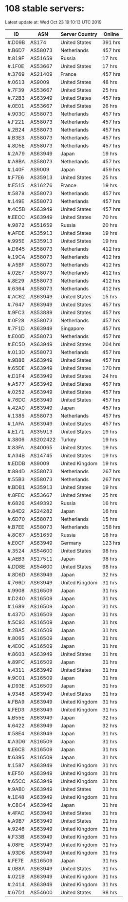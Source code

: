 # 108 stable servers:

Latest update at: Wed Oct 23 19:10:13 UTC 2019

| ID | ASN | Server Country | Online |
| -- | --- | -------------- | ------ |
| #.D09B | AS174 | United States | 391 hrs |
| #.B6D7 | AS58073 | Netherlands | 457 hrs |
| #.819F | AS51659 | Russia | 17 hrs |
| #.1F0E | AS53667 | United States | 17 hrs |
| #.3769 | AS21409 | France | 457 hrs |
| #.0613 | AS9009 | United States | 48 hrs |
| #.7F39 | AS53667 | United States | 25 hrs |
| #.72B3 | AS63949 | United States | 457 hrs |
| #.0E01 | AS53667 | United States | 26 hrs |
| #.903C | AS58073 | Netherlands | 457 hrs |
| #.F221 | AS58073 | Netherlands | 457 hrs |
| #.2B24 | AS58073 | Netherlands | 457 hrs |
| #.B3E3 | AS58073 | Netherlands | 457 hrs |
| #.8D5E | AS58073 | Netherlands | 457 hrs |
| #.2A79 | AS63949 | Japan | 19 hrs |
| #.A8BA | AS58073 | Netherlands | 457 hrs |
| #.140F | AS9009 | Japan | 459 hrs |
| #.F7E6 | AS35913 | United States | 25 hrs |
| #.E515 | AS16276 | France | 19 hrs |
| #.5878 | AS58073 | Netherlands | 457 hrs |
| #.149E | AS58073 | Netherlands | 457 hrs |
| #.4C5B | AS63949 | United States | 457 hrs |
| #.EECC | AS63949 | United States | 70 hrs |
| #.9872 | AS51659 | Russia | 20 hrs |
| #.AFDE | AS35913 | United States | 19 hrs |
| #.995E | AS35913 | United States | 19 hrs |
| #.D645 | AS58073 | Netherlands | 412 hrs |
| #.19CA | AS58073 | Netherlands | 412 hrs |
| #.A5BF | AS58073 | Netherlands | 412 hrs |
| #.02E7 | AS58073 | Netherlands | 412 hrs |
| #.8E29 | AS58073 | Netherlands | 412 hrs |
| #.6364 | AS58073 | Netherlands | 412 hrs |
| #.AC62 | AS63949 | United States | 15 hrs |
| #.7647 | AS63949 | United States | 457 hrs |
| #.9FC3 | AS53889 | United States | 457 hrs |
| #.0F28 | AS58073 | Netherlands | 457 hrs |
| #.7F1D | AS63949 | Singapore | 457 hrs |
| #.E00D | AS58073 | Netherlands | 457 hrs |
| #.EC5D | AS63949 | United States | 204 hrs |
| #.013D | AS58073 | Netherlands | 457 hrs |
| #.9B86 | AS63949 | United States | 457 hrs |
| #.65DE | AS63949 | United States | 170 hrs |
| #.D1F4 | AS63949 | United States | 24 hrs |
| #.A577 | AS63949 | United States | 457 hrs |
| #.0252 | AS63949 | United States | 457 hrs |
| #.76DC | AS63949 | United States | 457 hrs |
| #.42A0 | AS63949 | Japan | 457 hrs |
| #.1385 | AS58073 | Netherlands | 457 hrs |
| #.1AFA | AS63949 | United States | 457 hrs |
| #.E171 | AS35913 | United States | 19 hrs |
| #.3806 | AS202422 | Turkey | 19 hrs |
| #.83FA | AS40065 | United States | 19 hrs |
| #.A34B | AS14745 | United States | 19 hrs |
| #.EDDB | AS9009 | United Kingdom | 19 hrs |
| #.884D | AS58073 | Netherlands | 267 hrs |
| #.55B3 | AS58073 | Netherlands | 267 hrs |
| #.BDB1 | AS35913 | United States | 19 hrs |
| #.8FEC | AS53667 | United States | 25 hrs |
| #.6826 | AS49392 | Russia | 16 hrs |
| #.84D2 | AS24282 | Japan | 16 hrs |
| #.6D70 | AS58073 | Netherlands | 15 hrs |
| #.B7EE | AS58073 | Netherlands | 158 hrs |
| #.8C67 | AS51659 | Russia | 18 hrs |
| #.E0CF | AS63949 | Germany | 123 hrs |
| #.3524 | AS54600 | United States | 98 hrs |
| #.AEB3 | AS17511 | Japan | 98 hrs |
| #.DD8E | AS54600 | United States | 98 hrs |
| #.8D6D | AS63949 | Japan | 32 hrs |
| #.766D | AS63949 | United Kingdom | 31 hrs |
| #.9908 | AS16509 | Japan | 31 hrs |
| #.D240 | AS16509 | Japan | 31 hrs |
| #.1689 | AS16509 | Japan | 31 hrs |
| #.437D | AS16509 | Japan | 31 hrs |
| #.5C93 | AS16509 | Japan | 31 hrs |
| #.2BA5 | AS16509 | Japan | 31 hrs |
| #.8065 | AS16509 | Japan | 31 hrs |
| #.4E0C | AS16509 | Japan | 31 hrs |
| #.8603 | AS63949 | United States | 31 hrs |
| #.89FC | AS16509 | Japan | 31 hrs |
| #.4311 | AS63949 | United States | 31 hrs |
| #.9C01 | AS16509 | Japan | 31 hrs |
| #.D93E | AS16509 | Japan | 31 hrs |
| #.9348 | AS63949 | United States | 31 hrs |
| #.FBA9 | AS63949 | United Kingdom | 31 hrs |
| #.FED3 | AS63949 | United Kingdom | 31 hrs |
| #.B55E | AS63949 | Japan | 32 hrs |
| #.6422 | AS63949 | Japan | 32 hrs |
| #.58E4 | AS63949 | Japan | 31 hrs |
| #.A3D6 | AS16509 | Japan | 31 hrs |
| #.E6CB | AS16509 | Japan | 31 hrs |
| #.6395 | AS16509 | Japan | 31 hrs |
| #.1587 | AS63949 | United Kingdom | 31 hrs |
| #.EF50 | AS63949 | United Kingdom | 31 hrs |
| #.65CC | AS63949 | United Kingdom | 31 hrs |
| #.9AB0 | AS63949 | United States | 31 hrs |
| #.1E48 | AS63949 | United Kingdom | 31 hrs |
| #.C8C4 | AS63949 | Japan | 31 hrs |
| #.4FAC | AS63949 | United States | 31 hrs |
| #.A9B7 | AS63949 | United States | 31 hrs |
| #.9246 | AS63949 | United Kingdom | 31 hrs |
| #.F33B | AS63949 | United Kingdom | 31 hrs |
| #.08FE | AS63949 | United Kingdom | 31 hrs |
| #.93D6 | AS63949 | United Kingdom | 31 hrs |
| #.FE7E | AS16509 | Japan | 31 hrs |
| #.0B8A | AS63949 | United States | 31 hrs |
| #.021B | AS63949 | United Kingdom | 31 hrs |
| #.2414 | AS63949 | United Kingdom | 31 hrs |
| #.67D1 | AS54600 | United States | 98 hrs |

